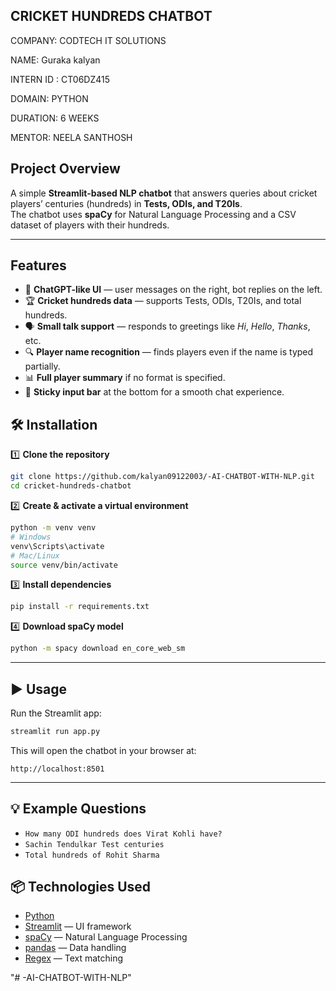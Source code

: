 ## CRICKET HUNDREDS CHATBOT

COMPANY: CODTECH IT SOLUTIONS

NAME: Guraka kalyan

INTERN ID : CT06DZ415

DOMAIN: PYTHON

DURATION: 6 WEEKS

MENTOR: NEELA SANTHOSH

##  Project Overview
A simple **Streamlit-based NLP chatbot** that answers queries about cricket players’ centuries (hundreds) in **Tests, ODIs, and T20Is**.  
The chatbot uses **spaCy** for Natural Language Processing and a CSV dataset of players with their hundreds.

---

## Features

- 💬 **ChatGPT-like UI** — user messages on the right, bot replies on the left.
- 🏆 **Cricket hundreds data** — supports Tests, ODIs, T20Is, and total hundreds.
- 🗣 **Small talk support** — responds to greetings like *Hi*, *Hello*, *Thanks*, etc.
- 🔍 **Player name recognition** — finds players even if the name is typed partially.
- 📊 **Full player summary** if no format is specified.
- 📱 **Sticky input bar** at the bottom for a smooth chat experience.




## 🛠 Installation

1️⃣ **Clone the repository**
```bash
git clone https://github.com/kalyan09122003/-AI-CHATBOT-WITH-NLP.git  
cd cricket-hundreds-chatbot
````

2️⃣ **Create & activate a virtual environment**

```bash
python -m venv venv
# Windows
venv\Scripts\activate
# Mac/Linux
source venv/bin/activate
```

3️⃣ **Install dependencies**

```bash
pip install -r requirements.txt
```

4️⃣ **Download spaCy model**

```bash
python -m spacy download en_core_web_sm
```

---

## ▶ Usage

Run the Streamlit app:

```bash
streamlit run app.py
```

This will open the chatbot in your browser at:

```
http://localhost:8501
```

---

## 💡 Example Questions

* `How many ODI hundreds does Virat Kohli have?`
* `Sachin Tendulkar Test centuries`
* `Total hundreds of Rohit Sharma`



## 📦 Technologies Used

* [Python](https://www.python.org/)
* [Streamlit](https://streamlit.io/) — UI framework
* [spaCy](https://spacy.io/) — Natural Language Processing
* [pandas](https://pandas.pydata.org/) — Data handling
* [Regex](https://docs.python.org/3/library/re.html) — Text matching

"# -AI-CHATBOT-WITH-NLP" 
